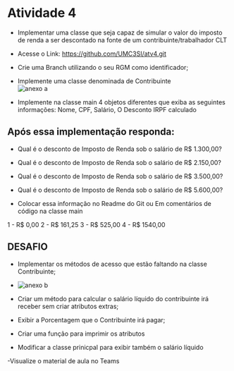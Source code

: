 # Atividade 4


- Implementar uma classe que seja capaz de simular o valor do imposto de renda a ser descontado na fonte de um contribuinte/trabalhador CLT
- Acesse o Link: https://github.com/UMC3SI/atv4.git

- Crie uma Branch utilizando o seu RGM como identificador;
- Implemente uma classe denominada de Contribuinte  
![anexo a](https://user-images.githubusercontent.com/98854868/159783985-c3ec45d7-cbdf-411f-8408-afd74378831f.png)

- Implemente na classe main 4 objetos diferentes que exiba as seguintes informações: Nome, CPF, Salário, O Desconto IRPF calculado

## Após essa implementação responda:

- Qual é o desconto de Imposto de Renda sob o salário de R$ 1.300,00?
- Qual é o desconto de Imposto de Renda sob o salário de R$ 2.150,00?
- Qual é o desconto de Imposto de Renda sob o salário de R$ 3.500,00?
- Qual é o desconto de Imposto de Renda sob o salário de R$ 5.600,00?

- Colocar essa informação no Readme do Git ou Em comentários de código na classe main

1 - R$ 0,00
2 - R$ 161,25
3 - R$ 525,00
4 - R$ 1540,00

## DESAFIO

- Implementar os métodos de acesso que estão faltando na classe Contribuinte;
- ![anexo b](https://user-images.githubusercontent.com/98854868/159784089-b12f62ba-9751-40af-82b9-40cc9bcfec97.png)

- Criar um método para calcular o salário líquido do contribuinte irá receber sem criar atributos extras;
- Exibir a Porcentagem que o Contribuinte irá pagar;
- Criar uma função para imprimir os atributos
- Modificar a classe prinicpal para exibir também o salário líquido


-Visualize o material de aula no Teams
